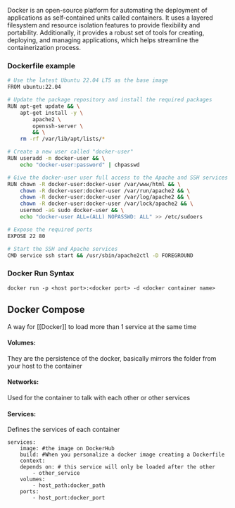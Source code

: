 Docker is an open-source platform for automating the deployment of applications as self-contained units called containers. It uses a layered filesystem and resource isolation features to provide flexibility and portability. Additionally, it provides a robust set of tools for creating, deploying, and managing applications, which helps streamline the containerization process.
### Dockerfile example

```bash
# Use the latest Ubuntu 22.04 LTS as the base image
FROM ubuntu:22.04

# Update the package repository and install the required packages
RUN apt-get update && \
    apt-get install -y \
        apache2 \
        openssh-server \
        && \
    rm -rf /var/lib/apt/lists/*

# Create a new user called "docker-user"
RUN useradd -m docker-user && \
    echo "docker-user:password" | chpasswd

# Give the docker-user user full access to the Apache and SSH services
RUN chown -R docker-user:docker-user /var/www/html && \
    chown -R docker-user:docker-user /var/run/apache2 && \
    chown -R docker-user:docker-user /var/log/apache2 && \
    chown -R docker-user:docker-user /var/lock/apache2 && \
    usermod -aG sudo docker-user && \
    echo "docker-user ALL=(ALL) NOPASSWD: ALL" >> /etc/sudoers

# Expose the required ports
EXPOSE 22 80

# Start the SSH and Apache services
CMD service ssh start && /usr/sbin/apache2ctl -D FOREGROUND
```

### Docker Run Syntax

```shell-session
docker run -p <host port>:<docker port> -d <docker container name>
```

## Docker Compose 

A way for [[Docker]] to load more than 1 service at the same time
#### Volumes: 
They are the persistence of the docker, basically mirrors the folder from your host to the container 
#### Networks:
Used for the container to talk with each other or other services
#### Services:
Defines the services of each container
```
services:
	image: #the image on DockerHub 
	build: #When you personalize a docker image creating a Dockerfile
	context: 
	depends on: # this service will only be loaded after the other 
		- other_service
	volumes:
		- host_path:docker_path
	ports:
		- host_port:docker_port
	
```